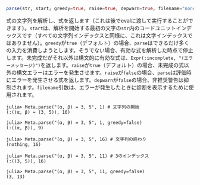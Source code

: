 ```julia
parse(str, start; greedy=true, raise=true, depwarn=true, filename="none")
```

式の文字列を解析し、式を返します（これは後でevalに渡して実行することができます）。`start`は、解析を開始する最初の文字の`str`内のコードユニットインデックスです（すべての文字列インデックスと同様に、これは文字インデックスではありません）。`greedy`が`true`（デフォルト）の場合、`parse`はできるだけ多くの入力を消費しようとします。そうでない場合、有効な式を解析した時点で停止します。未完成だがそれ以外は構文的に有効な式は、`Expr(:incomplete, "(エラーメッセージ)")`を返します。`raise`が`true`（デフォルト）の場合、未完成の式以外の構文エラーはエラーを発生させます。`raise`が`false`の場合、`parse`は評価時にエラーを発生させる式を返します。`depwarn`が`false`の場合、非推奨警告は抑制されます。`filename`引数は、エラーが発生したときに診断を表示するために使用されます。

```jldoctest
julia> Meta.parse("(α, β) = 3, 5", 1) # 文字列の開始
(:((α, β) = (3, 5)), 16)

julia> Meta.parse("(α, β) = 3, 5", 1, greedy=false)
(:((α, β)), 9)

julia> Meta.parse("(α, β) = 3, 5", 16) # 文字列の終わり
(nothing, 16)

julia> Meta.parse("(α, β) = 3, 5", 11) # 3のインデックス
(:((3, 5)), 16)

julia> Meta.parse("(α, β) = 3, 5", 11, greedy=false)
(3, 13)
```
